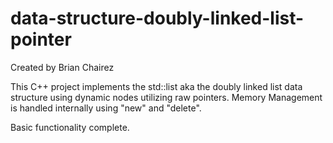 # data-structure-doubly-linked-list-pointer

Created by Brian Chairez

This C++ project implements the std::list aka the doubly linked list data structure using dynamic nodes utilizing raw pointers.
Memory Management is handled internally using "new" and "delete".

Basic functionality complete.

